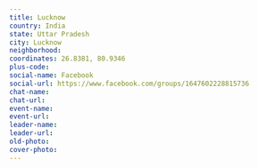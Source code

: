 ```yaml
---
title: Lucknow
country: India
state: Uttar Pradesh
city: Lucknow
neighborhood: 
coordinates: 26.8381, 80.9346
plus-code:
social-name: Facebook
social-url: https://www.facebook.com/groups/1647602228815736
chat-name:
chat-url:
event-name:
event-url:
leader-name:
leader-url:
old-photo: 
cover-photo:
---
```

